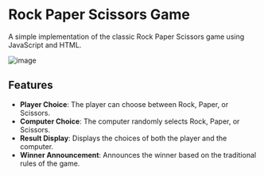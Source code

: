 # Rock Paper Scissors Game

A simple implementation of the classic Rock Paper Scissors game using JavaScript and HTML.

![image](https://github.com/user-attachments/assets/7f8c8fb5-9a2c-446c-881d-2f84f9cd3be4)


## Features

- **Player Choice**: The player can choose between Rock, Paper, or Scissors.
- **Computer Choice**: The computer randomly selects Rock, Paper, or Scissors.
- **Result Display**: Displays the choices of both the player and the computer.
- **Winner Announcement**: Announces the winner based on the traditional rules of the game.


